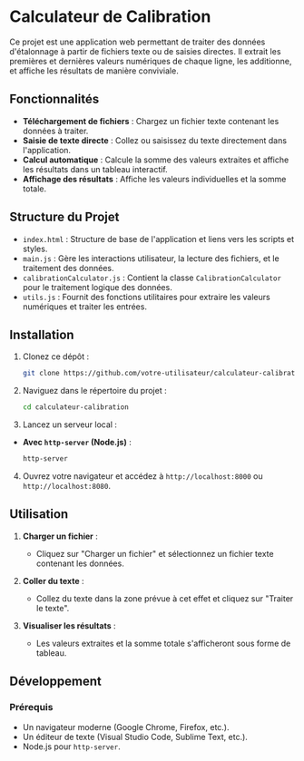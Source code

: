 # Calculateur de Calibration

Ce projet est une application web permettant de traiter des données d'étalonnage à partir de fichiers texte ou de saisies directes. Il extrait les premières et dernières valeurs numériques de chaque ligne, les additionne, et affiche les résultats de manière conviviale.

## Fonctionnalités

- **Téléchargement de fichiers** : Chargez un fichier texte contenant les données à traiter.
- **Saisie de texte directe** : Collez ou saisissez du texte directement dans l'application.
- **Calcul automatique** : Calcule la somme des valeurs extraites et affiche les résultats dans un tableau interactif.
- **Affichage des résultats** : Affiche les valeurs individuelles et la somme totale.

## Structure du Projet

- `index.html` : Structure de base de l'application et liens vers les scripts et styles.
- `main.js` : Gère les interactions utilisateur, la lecture des fichiers, et le traitement des données.
- `calibrationCalculator.js` : Contient la classe `CalibrationCalculator` pour le traitement logique des données.
- `utils.js` : Fournit des fonctions utilitaires pour extraire les valeurs numériques et traiter les entrées.

## Installation

1. Clonez ce dépôt :
   ```bash
   git clone https://github.com/votre-utilisateur/calculateur-calibration.git

2. Naviguez dans le répertoire du projet :
    ```bash
    cd calculateur-calibration

3. Lancez un serveur local :
  - **Avec `http-server` (Node.js)** :
     ```bash
     http-server
     ```

4. Ouvrez votre navigateur et accédez à `http://localhost:8000` ou `http://localhost:8080`.


## Utilisation

1. **Charger un fichier** :
   - Cliquez sur "Charger un fichier" et sélectionnez un fichier texte contenant les données.
   
2. **Coller du texte** :
   - Collez du texte dans la zone prévue à cet effet et cliquez sur "Traiter le texte".
   
3. **Visualiser les résultats** :
   - Les valeurs extraites et la somme totale s'afficheront sous forme de tableau.

## Développement

### Prérequis

- Un navigateur moderne (Google Chrome, Firefox, etc.).
- Un éditeur de texte (Visual Studio Code, Sublime Text, etc.).
- Node.js pour `http-server`.